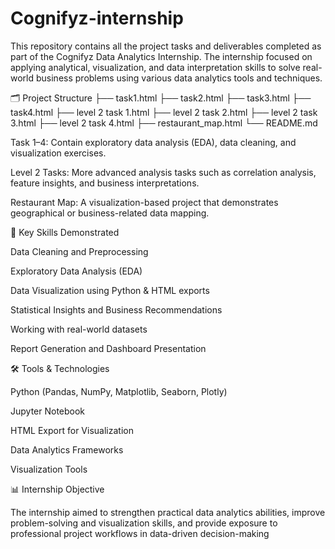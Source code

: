 # Cognifyz-internship

This repository contains all the project tasks and deliverables completed as part of the Cognifyz Data Analytics Internship. The internship focused on applying analytical, visualization, and data interpretation skills to solve real-world business problems using various data analytics tools and techniques.

🗂️ Project Structure
├── task1.html
├── task2.html
├── task3.html
├── task4.html
├── level 2 task 1.html
├── level 2 task 2.html
├── level 2 task 3.html
├── level 2 task 4.html
├── restaurant_map.html
└── README.md


Task 1–4: Contain exploratory data analysis (EDA), data cleaning, and visualization exercises.

Level 2 Tasks: More advanced analysis tasks such as correlation analysis, feature insights, and business interpretations.

Restaurant Map: A visualization-based project that demonstrates geographical or business-related data mapping.

🧩 Key Skills Demonstrated

Data Cleaning and Preprocessing

Exploratory Data Analysis (EDA)

Data Visualization using Python & HTML exports

Statistical Insights and Business Recommendations

Working with real-world datasets

Report Generation and Dashboard Presentation

🛠️ Tools & Technologies

Python (Pandas, NumPy, Matplotlib, Seaborn, Plotly)

Jupyter Notebook

HTML Export for Visualization

Data Analytics Frameworks

Visualization Tools

📊 Internship Objective

The internship aimed to strengthen practical data analytics abilities, improve problem-solving and visualization skills, and provide exposure to professional project workflows in data-driven decision-making
